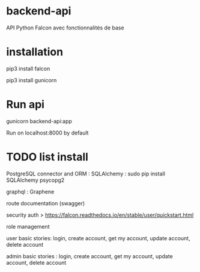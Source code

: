 # backend-api
API Python Falcon avec fonctionnalités de  base 

# installation 
pip3 install falcon 

pip3 install gunicorn

# Run api 
gunicorn backend-api:app

Run on localhost:8000 by default


# TODO list install
PostgreSQL connector and ORM : SQLAlchemy
: sudo pip install SQLAlchemy psycopg2

graphql : Graphene 

route documentation (swagger)

security auth > https://falcon.readthedocs.io/en/stable/user/quickstart.html

role management

user basic stories: login, create account, get my account, update account, delete account

admin basic stories : login, create account, get my account, update account, delete account 




